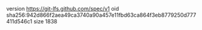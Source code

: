version https://git-lfs.github.com/spec/v1
oid sha256:942d866f2aea49ca3740a90a457e11fbd63ca864f3eb8779250d777411d546c1
size 1838
